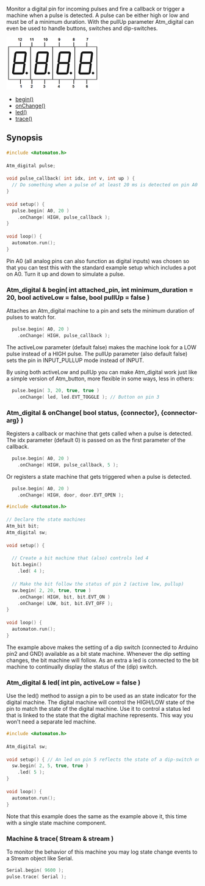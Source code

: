 Monitor a digital pin for incoming pulses and fire a callback or trigger a machine when a pulse is detected. A pulse can be either high or low and must be of a minimum duration. With the pullUp parameter Atm_digital can even be used to handle buttons, switches and dip-switches.

![Digits](images/digits-small.png)

<!-- md-tocify-begin -->
* [begin()](#atm_digital--begin-int-attached_pin-int-minimum_duration--20-bool-activelow--false-bool-pullup--false-)  
* [onChange()](#atm_digital--onchange-bool-status-connector-connector-arg-)  
* [led()](#atm_digital--led-int-pin-activelow--false-)  
* [trace()](#machine--trace-stream--stream-)  

<!-- md-tocify-end -->

## Synopsis ##

```c++
#include <Automaton.h>

Atm_digital pulse;

void pulse_callback( int idx, int v, int up ) {
  // Do something when a pulse of at least 20 ms is detected on pin A0
}

void setup() {
  pulse.begin( A0, 20 )
    .onChange( HIGH, pulse_callback );
}

void loop() {
  automaton.run();
}
```
Pin A0 (all analog pins can also function as digital inputs) was chosen so that you can test this with the standard example setup which includes a pot on A0. Turn it up and down to simulate a pulse.

### Atm_digital & begin( int attached_pin, int minimum_duration = 20, bool activeLow = false, bool pullUp = false ) ###

Attaches an Atm_digital machine to a pin and sets the minimum duration of pulses to watch for.

```c++
  pulse.begin( A0, 20 )
    .onChange( HIGH, pulse_callback );
```

The activeLow parameter (default false) makes the machine look for a LOW pulse instead of a HIGH pulse. The pullUp parameter (also default false) sets the pin in INPUT_PULLUP mode instead of INPUT.

By using both activeLow and pullUp you can make Atm_digital work just like a simple version of Atm_button, more flexible in some ways, less in others:

```c++
  pulse.begin( 3, 20, true, true )
    .onChange( led, led.EVT_TOGGLE ); // Button on pin 3
```

### Atm_digital & onChange( bool status, {connector}, {connector-arg} ) ###

Registers a callback or machine that gets called when a pulse is detected. The idx parameter (default 0) is passed on as the first parameter of the callback.

```c++
  pulse.begin( A0, 20 )
    .onChange( HIGH, pulse_callback, 5 );
```

Or registers a state machine that gets triggered when a pulse is detected.

```c++
  pulse.begin( A0, 20 )
    .onChange( HIGH, door, door.EVT_OPEN );
```

```c++
#include <Automaton.h>

// Declare the state machines
Atm_bit bit;
Atm_digital sw;

void setup() {

  // Create a bit machine that (also) controls led 4
  bit.begin()
    .led( 4 );

  // Make the bit follow the status of pin 2 (active low, pullup)
  sw.begin( 2, 20, true, true )
    .onChange( HIGH, bit, bit.EVT_ON )
    .onChange( LOW, bit, bit.EVT_OFF );
}

void loop() {
  automaton.run();
}
```

The example above makes the setting of a dip switch (connected to Arduino pin2 and GND) available as a bit state machine. Whenever the dip setting changes, the bit machine will follow. As an extra a led is connected to the bit machine to continually display the status of the (dip) switch.

### Atm_digital & led( int pin, activeLow = false ) ###

Use the led() method to assign a pin to be used as an state indicator for the digital machine. The digital machine will control the HIGH/LOW state of the pin to match the state of the digital machine. Use it to control a status led that is linked to the state that the digital machine represents. This way you won't need a separate led machine.

```c++
#include <Automaton.h>

Atm_digital sw;

void setup() { // An led on pin 5 reflects the state of a dip-switch on pin 2
  sw.begin( 2, 5, true, true )
    .led( 5 );
}

void loop() {
  automaton.run();
}
```

Note that this example does the same as the example above it, this time with a single state machine component.


### Machine & trace( Stream & stream ) ###

To monitor the behavior of this machine you may log state change events to a Stream object like Serial.

```c++
Serial.begin( 9600 );
pulse.trace( Serial );
```

